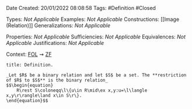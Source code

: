 <br />
<br />

Date Created: 20/01/2022 08:08:58
Tags: #Definition #Closed

Types: _Not Applicable_
Examples: _Not Applicable_ 
Constructions: [[Image (Relation)]]
Generalizations: _Not Applicable_

Properties: _Not Applicable_
Sufficiencies: _Not Applicable_
Equivalences: _Not Applicable_
Justifications: _Not Applicable_

Context: [$\textrm{FOL}$](obsidian://open?file=First%20Order%20Logic)$\,\,\rightsquigarrow\,\,$[$\textrm{ZF}$](obsidian://open?file=Zermelo-Fraenkel%20Set%20Theory)

``` ad-Definition
title: Definition.

_Let $R$ be a binary relation and let $S$ be a set. The **restriction of $R$ to $S$** is the binary relation_
$$\begin{equation}
    R\rest S\coloneqq\l\{u\in R\mid\ex x,y:u=\l\langle x,y\r\rangle\land x\in S\r\}.
\end{equation}$$

```
